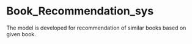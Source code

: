 # Book_Recommendation_sys
The model is developed for recommendation of similar books based on given book.
